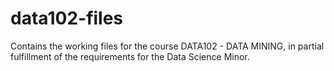 # data102-files
Contains the working files for the course DATA102 - DATA MINING, in partial fulfillment of the requirements for the Data Science Minor.

